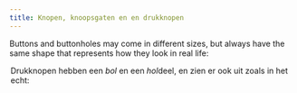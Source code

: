 ```yaml
---
title: Knopen, knoopsgaten en en drukknopen
---
```


Buttons and buttonholes may come in different sizes, but always have the same shape that represents how they look in real life:

<Legend part="buttons" caption="A button is shown on the left, and a buttonhole on the right" >

Drukknopen hebben een *bol* en een *hol*deel, en zien er ook uit zoals in het echt:

<Legend part="snaps" caption="A snap stud is shown on the left, and a snap socket on the right" >
